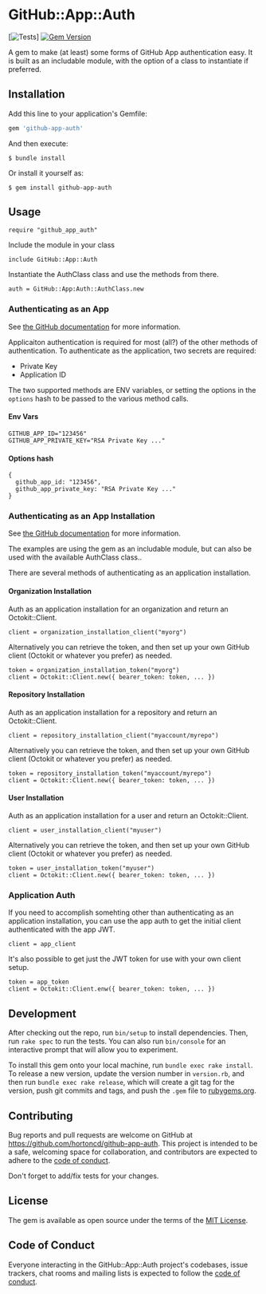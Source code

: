 # GitHub::App::Auth

[![Tests](https://github.com/hortoncd/github-app-auth/actions/workflows/tests.yml/badge.svg)]
[![Gem Version](https://badge.fury.io/rb/github-app-auth.svg)](https://badge.fury.io/rb/github-app-auth)

A gem to make (at least) some forms of GitHub App authentication easy.  It is built as an includable module, with the option of a class to
instantiate if preferred.

## Installation

Add this line to your application's Gemfile:

```ruby
gem 'github-app-auth'
```

And then execute:

    $ bundle install

Or install it yourself as:

    $ gem install github-app-auth

## Usage

```
require "github_app_auth"
```

Include the module in your class
```
include GitHub::App::Auth
```

Instantiate the AuthClass class and use the methods from there.
```
auth = GitHub::App:Auth::AuthClass.new
```

### Authenticating as an App

See [the GitHub documentation](https://docs.github.com/en/apps/creating-github-apps/authenticating-with-a-github-app/authenticating-as-a-github-app) for more information.

Applicaiton authentication is required for most (all?) of the other methods of authentication.  To authenticate as the application, two
secrets are required:

- Private Key
- Application ID

The two supported methods are ENV variables, or setting the options in the `options` hash to be passed to the various method calls.

#### Env Vars
```
GITHUB_APP_ID="123456"
GITHUB_APP_PRIVATE_KEY="RSA Private Key ..."
```

#### Options hash
```
{
  github_app_id: "123456",
  github_app_private_key: "RSA Private Key ..."
}
```

### Authenticating as an App Installation

See [the GitHub documentation](https://docs.github.com/en/apps/creating-github-apps/authenticating-with-a-github-app/authenticating-as-a-github-app-installation#generating-an-installation-access-token) for more information.

The examples are using the gem as an includable module, but can also be used with the available AuthClass class..

There are several methods of authenticating as an application installation.

#### Organization Installation

Auth as an application installation for an organization and return an Octokit::Client.
```
client = organization_installation_client("myorg")
```

Alternatively you can retrieve the token, and then set up your own GitHub client (Octokit or whatever you prefer) as needed.
```
token = organization_installation_token("myorg")
client = Octokit::Client.new({ bearer_token: token, ... })
```

#### Repository Installation

Auth as an application installation for a repository and return an Octokit::Client.
```
client = repository_installation_client("myaccount/myrepo")
```

Alternatively you can retrieve the token, and then set up your own GitHub client (Octokit or whatever you prefer) as needed.
```
token = repository_installation_token("myaccount/myrepo")
client = Octokit::Client.new({ bearer_token: token, ... })
```

#### User Installation

Auth as an application installation for a user and return an Octokit::Client.
```
client = user_installation_client("myuser")
```

Alternatively you can retrieve the token, and then set up your own GitHub client (Octokit or whatever you prefer) as needed.
```
token = user_installation_token("myuser")
client = Octokit::Client.new({ bearer_token: token, ... })
```

### Application Auth

If you need to accomplish somehting other than authenticating as an application installation, you can use the app auth to get the initial client authenticated with the app JWT.
```
client = app_client
```

It's also possible to get just the JWT token for use with your own client setup.
```
token = app_token
client = Octokit::Client.enw({ bearer_token: token, ... })
```

## Development

After checking out the repo, run `bin/setup` to install dependencies. Then, run `rake spec` to run the tests. You can also run `bin/console` for an interactive prompt that will allow you to experiment.

To install this gem onto your local machine, run `bundle exec rake install`. To release a new version, update the version number in `version.rb`, and then run `bundle exec rake release`, which will create a git tag for the version, push git commits and tags, and push the `.gem` file to [rubygems.org](https://rubygems.org).

## Contributing

Bug reports and pull requests are welcome on GitHub at https://github.com/hortoncd/github-app-auth. This project is intended to be a safe, welcoming space for collaboration, and contributors are expected to adhere to the [code of conduct](https://github.com/hortoncd/github-app-auth/blob/master/CODE_OF_CONDUCT.md).

Don't forget to add/fix tests for your changes.

## License

The gem is available as open source under the terms of the [MIT License](https://opensource.org/licenses/MIT).

## Code of Conduct

Everyone interacting in the GitHub::App::Auth project's codebases, issue trackers, chat rooms and mailing lists is expected to follow the [code of conduct](https://github.com/hortoncd/github-app-auth/blob/master/CODE_OF_CONDUCT.md).
